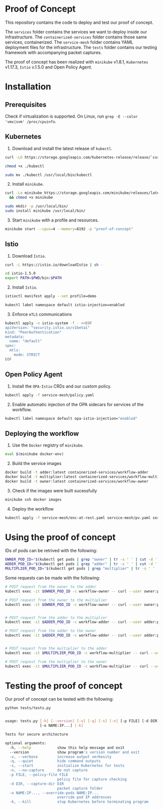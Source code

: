 # Proof of Concept

This repository contains the code to deploy and test our proof of concept.

The `services` folder contains the services we want to deploy inside our infrastructure.
The `containerized-services` folder contains those same services, containerized.
The `service-mesh` folder contains YAML deployment files for the infrastructure.
The `tests` folder contains our testing framework with accompanying packet captures.

The proof of concept has been realized with `minikube` v1.8.1, `Kubernetes` v1.17.3, `Istio` v.1.5.0 and Open Policy Agent.



# Installation

## Prerequisites

Check if virtualization is supported.
On Linux, run `grep -E --color 'vmx|svm' /proc/cpuinfo`.


## Kubernetes

1. Download and install the latest release of `kubectl`.

```sh
curl -LO https://storage.googleapis.com/kubernetes-release/release/`curl -s https://storage.googleapis.com/kubernetes-release/release/stable.txt`/bin/linux/amd64/kubectl

chmod +x ./kubectl

sudo mv ./kubectl /usr/local/bin/kubectl
```

2. Install `minikube`.

```sh
curl -Lo minikube https://storage.googleapis.com/minikube/releases/latest/minikube-linux-amd64 \
  && chmod +x minikube

sudo mkdir -p /usr/local/bin/
sudo install minikube /usr/local/bin/
```

3. Start `minikube` with a profile and resources.

```sh
minikube start --cpus=4 --memory=8192 -p "proof-of-concept"
```


## Istio

1. Download `Istio`.

```sh
curl -L https://istio.io/downloadIstio | sh -

cd istio-1.5.0
export PATH=$PWD/bin:$PATH
```

2. Install `Istio`.

```sh
istioctl manifest apply --set profile=demo

kubectl label namespace default istio-injection=enabled
```

3. Enforce `mTLS` communications

```sh
kubectl apply -n istio-system -f - <<EOF
apiVersion: "security.istio.io/v1beta1"
kind: "PeerAuthentication"
metadata:
  name: "default"
spec:
  mtls:
    mode: STRICT
EOF
```


## Open Policy Agent

1. Install the `OPA-Istio` CRDs and our custom policy.

```sh
kubectl apply -f service-mesh/policy.yaml
```

2. Enable automatic injection of the OPA sidecars for services of the workflow.

```sh
kubectl label namespace default opa-istio-injection="enabled"
```


## Deploying the workflow

1. Use the `Docker` registry of `minikube`.

```sh
eval $(minikube docker-env)
```

2. Build the service images

```sh
docker build -t adder:latest containerized-services/workflow-adder
docker build -t multiplier:latest containerized-services/workflow-multiplier
docker build -t owner:latest containerized-services/workflow-owner
```

3. Check if the images were built sucessfully

```sh
minikube ssh docker images
```

4. Deploy the workflow

```sh
kubectl apply -f service-mesh/enc-at-rest.yaml service-mesh/pv.yaml service-mesh/workflow-deployment.yaml
```



# Using the proof of concept

IDs of pods can be retrived with the following:

```sh
OWNER_POD_ID="$(kubectl get pods | grep "owner" | tr -s ' ' | cut -d ' ' -f 1 | awk 'NR>1{print PREV} {PREV=$0} END{printf("%s",$0)}')"
ADDER_POD_ID="$(kubectl get pods | grep "adder" | tr -s ' ' | cut -d ' ' -f 1 | awk 'NR>1{print PREV} {PREV=$0} END{printf("%s",$0)}')"
MULTIPLIER_POD_ID="$(kubectl get pods | grep "multiplier" | tr -s ' ' | cut -d ' ' -f 1 | awk 'NR>1{print PREV} {PREV=$0} END{printf("%s",$0)}')"
```

Some requests can be made with the following:

```sh
# POST request from the owner to the adder
kubectl exec -it $OWNER_POD_ID -c workflow-owner -- curl --user owner:password -X POST --header 'Content-Type: application/json' --header 'Accept: text/html' -d '{ "first_number": 4, "second_number": 7 }' 'http://adder:5000/api/adder'

# POST request from the owner to the multiplier
kubectl exec -it $OWNER_POD_ID -c workflow-owner -- curl --user owner:password -X POST --header 'Content-Type: application/json' --header 'Accept: text/html' -d '{ "first_number": 4, "second_number": 7 }' 'http://multiplier:5001/api/multiplier'


# POST request from the adder to the multiplier
kubectl exec -it $ADDER_POD_ID -c workflow-adder -- curl --user adder:password -X POST --header 'Content-Type: application/json' --header 'Accept: text/html' -d '{ "first_number": 4, "second_number": 7 }' 'http://multiplier:5001/api/multiplier'

# POST request from the adder to the owner
kubectl exec -it $ADDER_POD_ID -c workflow-adder -- curl --user adder:password -X POST --header 'Content-Type: application/json' --header 'Accept: text/html' -d '{ "result": 4 }' 'http://owner:5002/api/owner'


# POST request from the multiplier to the adder
kubectl exec -it $MULTIPLIER_POD_ID -c workflow-multiplier -- curl --user multiplier:password -X POST --header 'Content-Type: application/json' --header 'Accept: text/html' -d '{ "first_number": 4, "second_number": 7 }' 'http://adder:5000/api/adder'

# POST request from the multiplier to the owner
kubectl exec -it $MULTIPLIER_POD_ID -c workflow-multiplier -- curl --user multiplier:password -X POST --header 'Content-Type: application/json' --header 'Accept: text/html' -d '{ "result": 4 }' 'http://owner:5002/api/owner'
```



# Testing the proof of concept

Our proof of concept can be tested with the following:

```sh
python tests/tests.py


usage: tests.py [-h] [--version] [-v] [-q] [-s] [-n] [-p FILE] [-d DIR]
                [-o NAME:IP...] [-k]

Tests for secure architecture

optional arguments:
  -h, --help            show this help message and exit
  --version             show program's version number and exit
  -v, --verbose         increase output verbosity
  -q, --quiet           hide command outputs
  -s, --start           initialize Kubernetes for tests
  -n, --no-capture      do not capture
  -p FILE, --policy-file FILE
                        policy file for capture checking
  -d DIR, --capture-dir DIR
                        packet capture folder
  -o NAME:IP..., --override-pods NAME:IP...
                        override pod IP addresses
  -k, --kill            stop Kubernetes before terminating program

```
